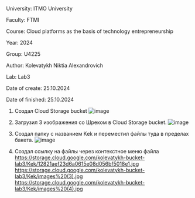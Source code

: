 University: ITMO University

Faculty: FTMI

Course: Cloud platforms as the basis of technology entrepreneurship

Year: 2024

Group: U4225

Author: Kolevatykh Niktia Alexandrovich

Lab: Lab3

Date of create: 25.10.2024

Date of finished: 25.10.2024

1. Создал Cloud Storage bucket
![image](https://github.com/user-attachments/assets/d214bc31-fcf2-45a3-921d-64b82c3b8fdf)

2. Загрузил 3 изображения со Шреком в Cloud Storage bucket.
![image](https://github.com/user-attachments/assets/457d8e90-76ba-457f-bab4-eb5caa350392)

3. Создал папку с названием Kek и переместил файлы туда в пределах бакета.
![image](https://github.com/user-attachments/assets/23c7725a-3965-458c-a235-ebc4ff99b4bf)
  
4. Создал ссылку на файлы через контекстное меню файла
https://storage.cloud.google.com/kolevatykh-bucket-lab3/Kek/12821aef23d6a0615e08d056bf5018e1.jpg
https://storage.cloud.google.com/kolevatykh-bucket-lab3/Kek/images%20(3).jpg
https://storage.cloud.google.com/kolevatykh-bucket-lab3/Kek/images%20(4).jpg
